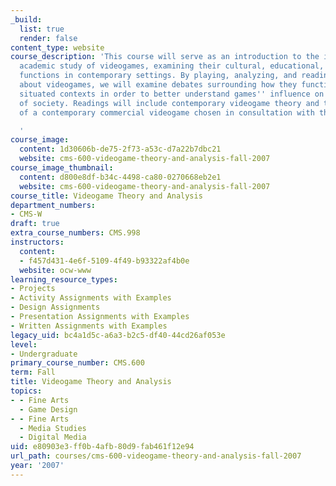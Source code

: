 ```yaml
---
_build:
  list: true
  render: false
content_type: website
course_description: 'This course will serve as an introduction to the interdisciplinary
  academic study of videogames, examining their cultural, educational, and social
  functions in contemporary settings. By playing, analyzing, and reading and writing
  about videogames, we will examine debates surrounding how they function within socially
  situated contexts in order to better understand games'' influence on and reflections
  of society. Readings will include contemporary videogame theory and the completion
  of a contemporary commercial videogame chosen in consultation with the instructor.

  '
course_image:
  content: 1d30606b-de75-2f73-a53c-d7a22b7dbc21
  website: cms-600-videogame-theory-and-analysis-fall-2007
course_image_thumbnail:
  content: d800e8df-b34c-4498-ca80-0270668eb2e1
  website: cms-600-videogame-theory-and-analysis-fall-2007
course_title: Videogame Theory and Analysis
department_numbers:
- CMS-W
draft: true
extra_course_numbers: CMS.998
instructors:
  content:
  - f457d431-4e6f-5109-4f49-b93322af4b0e
  website: ocw-www
learning_resource_types:
- Projects
- Activity Assignments with Examples
- Design Assignments
- Presentation Assignments with Examples
- Written Assignments with Examples
legacy_uid: bc4a1d5c-a6a3-b2c5-df40-44cd26af053e
level:
- Undergraduate
primary_course_number: CMS.600
term: Fall
title: Videogame Theory and Analysis
topics:
- - Fine Arts
  - Game Design
- - Fine Arts
  - Media Studies
  - Digital Media
uid: e80903e3-ff0b-4afb-80d9-fab461f12e94
url_path: courses/cms-600-videogame-theory-and-analysis-fall-2007
year: '2007'
---
```


